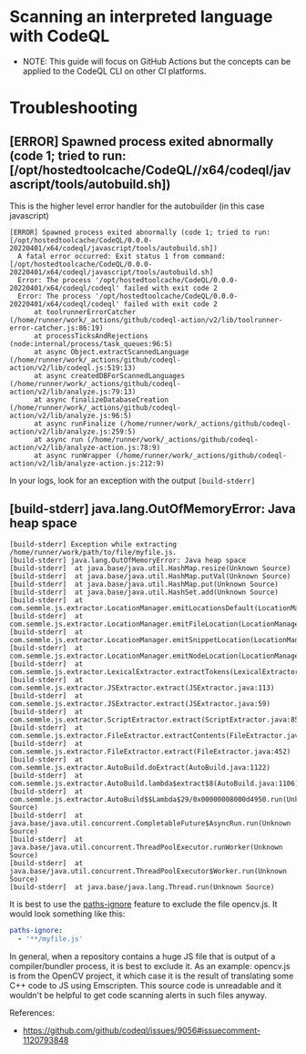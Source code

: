 # Scanning an interpreted language with CodeQL
* NOTE: This guide will focus on GitHub Actions but the concepts can be applied to the CodeQL CLI on other CI platforms.

# Troubleshooting

## [ERROR] Spawned process exited abnormally (code 1; tried to run: [/opt/hostedtoolcache/CodeQL/<version>/x64/codeql/javascript/tools/autobuild.sh])

This is the higher level error handler for the autobuilder (in this case javascript)

```
[ERROR] Spawned process exited abnormally (code 1; tried to run: [/opt/hostedtoolcache/CodeQL/0.0.0-20220401/x64/codeql/javascript/tools/autobuild.sh])
  A fatal error occurred: Exit status 1 from command: [/opt/hostedtoolcache/CodeQL/0.0.0-20220401/x64/codeql/javascript/tools/autobuild.sh]
  Error: The process '/opt/hostedtoolcache/CodeQL/0.0.0-20220401/x64/codeql/codeql' failed with exit code 2
  Error: The process '/opt/hostedtoolcache/CodeQL/0.0.0-20220401/x64/codeql/codeql' failed with exit code 2
      at toolrunnerErrorCatcher (/home/runner/work/_actions/github/codeql-action/v2/lib/toolrunner-error-catcher.js:86:19)
      at processTicksAndRejections (node:internal/process/task_queues:96:5)
      at async Object.extractScannedLanguage (/home/runner/work/_actions/github/codeql-action/v2/lib/codeql.js:519:13)
      at async createdDBForScannedLanguages (/home/runner/work/_actions/github/codeql-action/v2/lib/analyze.js:79:13)
      at async finalizeDatabaseCreation (/home/runner/work/_actions/github/codeql-action/v2/lib/analyze.js:96:5)
      at async runFinalize (/home/runner/work/_actions/github/codeql-action/v2/lib/analyze.js:259:5)
      at async run (/home/runner/work/_actions/github/codeql-action/v2/lib/analyze-action.js:78:9)
      at async runWrapper (/home/runner/work/_actions/github/codeql-action/v2/lib/analyze-action.js:212:9)
```

In your logs, look for an exception with the output `[build-stderr]`

## [build-stderr] java.lang.OutOfMemoryError: Java heap space
```
[build-stderr] Exception while extracting /home/runner/work/path/to/file/myfile.js.
[build-stderr] java.lang.OutOfMemoryError: Java heap space
[build-stderr] 	at java.base/java.util.HashMap.resize(Unknown Source)
[build-stderr] 	at java.base/java.util.HashMap.putVal(Unknown Source)
[build-stderr] 	at java.base/java.util.HashMap.put(Unknown Source)
[build-stderr] 	at java.base/java.util.HashSet.add(Unknown Source)
[build-stderr] 	at com.semmle.js.extractor.LocationManager.emitLocationsDefault(LocationManager.java:156)
[build-stderr] 	at com.semmle.js.extractor.LocationManager.emitFileLocation(LocationManager.java:146)
[build-stderr] 	at com.semmle.js.extractor.LocationManager.emitSnippetLocation(LocationManager.java:141)
[build-stderr] 	at com.semmle.js.extractor.LocationManager.emitNodeLocation(LocationManager.java:126)
[build-stderr] 	at com.semmle.js.extractor.LexicalExtractor.extractTokens(LexicalExtractor.java:166)
[build-stderr] 	at com.semmle.js.extractor.JSExtractor.extract(JSExtractor.java:113)
[build-stderr] 	at com.semmle.js.extractor.JSExtractor.extract(JSExtractor.java:59)
[build-stderr] 	at com.semmle.js.extractor.ScriptExtractor.extract(ScriptExtractor.java:85)
[build-stderr] 	at com.semmle.js.extractor.FileExtractor.extractContents(FileExtractor.java:545)
[build-stderr] 	at com.semmle.js.extractor.FileExtractor.extract(FileExtractor.java:452)
[build-stderr] 	at com.semmle.js.extractor.AutoBuild.doExtract(AutoBuild.java:1122)
[build-stderr] 	at com.semmle.js.extractor.AutoBuild.lambda$extract$8(AutoBuild.java:1106)
[build-stderr] 	at com.semmle.js.extractor.AutoBuild$$Lambda$29/0x00000008000d4950.run(Unknown Source)
[build-stderr] 	at java.base/java.util.concurrent.CompletableFuture$AsyncRun.run(Unknown Source)
[build-stderr] 	at java.base/java.util.concurrent.ThreadPoolExecutor.runWorker(Unknown Source)
[build-stderr] 	at java.base/java.util.concurrent.ThreadPoolExecutor$Worker.run(Unknown Source)
[build-stderr] 	at java.base/java.lang.Thread.run(Unknown Source)
```

It is best to use the [paths-ignore](https://docs.github.com/en/code-security/code-scanning/automatically-scanning-your-code-for-vulnerabilities-and-errors/configuring-code-scanning#specifying-directories-to-scan) feature to exclude the file opencv.js. It would look something like this:

```yml
paths-ignore:
  - '**/myfile.js'
```

In general, when a repository contains a huge JS file that is output of a compiler/bundler process, it is best to exclude it. As an example: opencv.js is from the OpenCV project, it which case it is the result of translating some C++ code to JS using Emscripten. This source code is unreadable and it wouldn't be helpful to get code scanning alerts in such files anyway.

References:
- https://github.com/github/codeql/issues/9056#issuecomment-1120793848